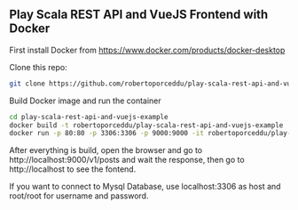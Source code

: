 ## Play Scala REST API and VueJS Frontend with Docker
First install Docker from https://www.docker.com/products/docker-desktop

Clone this repo:
```bash
git clone https://github.com/robertoporceddu/play-scala-rest-api-and-vuejs-example
```

Build Docker image and run the container
```bash
cd play-scala-rest-api-and-vuejs-example
docker build -t robertoporceddu/play-scala-rest-api-and-vuejs-example .
docker run -p 80:80 -p 3306:3306 -p 9000:9000 -it robertoporceddu/play-scala-rest-api-and-vuejs-example
```

After everything is build, open the browser and go to http://localhost:9000/v1/posts and wait the response, then go to http://localhost to see the fontend.

If you want to connect to Mysql Database, use localhost:3306 as host and root/root for username and password.
